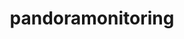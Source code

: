 ---
title: "pandoramonitoring"
layout: cache
categories: [package, develop]
meta: {"compilers": ["gcc@=11.4.0"], "num_specs": 20, "num_specs_by_stack": {"hep": 20, "root": 20}, "oss": ["ubuntu22.04"], "platforms": ["linux"], "stacks": ["hep", "root"], "targets": ["x86_64_v3"], "versions": ["3.5.0", "3.6.0"]}
spec_details: [{"compiler": "gcc@=11.4.0", "hash": "22h6v7qwdxmlqco6yj7xlglf22k2tqfx", "os": "ubuntu22.04", "platform": "linux", "size": "-", "stacks": ["hep", "root"], "tarball": "https://binaries.spack.io/develop/build_cache/linux-ubuntu22.04-x86_64_v3/gcc-11.4.0/pandoramonitoring-3.5.0/linux-ubuntu22.04-x86_64_v3-gcc-11.4.0-pandoramonitoring-3.5.0-22h6v7qwdxmlqco6yj7xlglf22k2tqfx.spack", "target": "x86_64_v3", "variants": ["build_system=cmake", "build_type=Release", "generator=make", "~ipo"], "versions": ["3.5.0"]}, {"compiler": "gcc@=11.4.0", "hash": "5og5odovkmdtahs2xepozyy652c75w24", "os": "ubuntu22.04", "platform": "linux", "size": "-", "stacks": ["hep", "root"], "tarball": "https://binaries.spack.io/develop/build_cache/linux-ubuntu22.04-x86_64_v3/gcc-11.4.0/pandoramonitoring-3.5.0/linux-ubuntu22.04-x86_64_v3-gcc-11.4.0-pandoramonitoring-3.5.0-5og5odovkmdtahs2xepozyy652c75w24.spack", "target": "x86_64_v3", "variants": ["build_system=cmake", "build_type=Release", "generator=make", "~ipo"], "versions": ["3.5.0"]}, {"compiler": "gcc@=11.4.0", "hash": "auepccgshkzvqxn3n4cywclh5sagjxa6", "os": "ubuntu22.04", "platform": "linux", "size": "-", "stacks": ["hep", "root"], "tarball": "https://binaries.spack.io/develop/build_cache/linux-ubuntu22.04-x86_64_v3/gcc-11.4.0/pandoramonitoring-3.5.0/linux-ubuntu22.04-x86_64_v3-gcc-11.4.0-pandoramonitoring-3.5.0-auepccgshkzvqxn3n4cywclh5sagjxa6.spack", "target": "x86_64_v3", "variants": ["build_system=cmake", "build_type=Release", "generator=make", "~ipo"], "versions": ["3.5.0"]}, {"compiler": "gcc@=11.4.0", "hash": "byqcg2u34dgvn27pc5yixrfkjs6clq2e", "os": "ubuntu22.04", "platform": "linux", "size": "-", "stacks": ["hep", "root"], "tarball": "https://binaries.spack.io/develop/build_cache/linux-ubuntu22.04-x86_64_v3/gcc-11.4.0/pandoramonitoring-3.5.0/linux-ubuntu22.04-x86_64_v3-gcc-11.4.0-pandoramonitoring-3.5.0-byqcg2u34dgvn27pc5yixrfkjs6clq2e.spack", "target": "x86_64_v3", "variants": ["build_system=cmake", "build_type=Release", "generator=make", "~ipo"], "versions": ["3.5.0"]}, {"compiler": "gcc@=11.4.0", "hash": "dny5vrgfzfgrgxwjg66ggwknwpviufoa", "os": "ubuntu22.04", "platform": "linux", "size": "-", "stacks": ["hep", "root"], "tarball": "https://binaries.spack.io/develop/build_cache/linux-ubuntu22.04-x86_64_v3/gcc-11.4.0/pandoramonitoring-3.5.0/linux-ubuntu22.04-x86_64_v3-gcc-11.4.0-pandoramonitoring-3.5.0-dny5vrgfzfgrgxwjg66ggwknwpviufoa.spack", "target": "x86_64_v3", "variants": ["build_system=cmake", "build_type=Release", "generator=make", "~ipo"], "versions": ["3.5.0"]}, {"compiler": "gcc@=11.4.0", "hash": "fiaxbtmh7p4b2ak2pdzxcuxmwtxibpoq", "os": "ubuntu22.04", "platform": "linux", "size": "-", "stacks": ["hep", "root"], "tarball": "https://binaries.spack.io/develop/build_cache/linux-ubuntu22.04-x86_64_v3/gcc-11.4.0/pandoramonitoring-3.5.0/linux-ubuntu22.04-x86_64_v3-gcc-11.4.0-pandoramonitoring-3.5.0-fiaxbtmh7p4b2ak2pdzxcuxmwtxibpoq.spack", "target": "x86_64_v3", "variants": ["build_system=cmake", "build_type=Release", "generator=make", "~ipo"], "versions": ["3.5.0"]}, {"compiler": "gcc@=11.4.0", "hash": "fmovqj7ilbqysn6uluwpsflobgzozflf", "os": "ubuntu22.04", "platform": "linux", "size": "-", "stacks": ["hep", "root"], "tarball": "https://binaries.spack.io/develop/build_cache/linux-ubuntu22.04-x86_64_v3/gcc-11.4.0/pandoramonitoring-3.5.0/linux-ubuntu22.04-x86_64_v3-gcc-11.4.0-pandoramonitoring-3.5.0-fmovqj7ilbqysn6uluwpsflobgzozflf.spack", "target": "x86_64_v3", "variants": ["build_system=cmake", "build_type=Release", "generator=make", "~ipo"], "versions": ["3.5.0"]}, {"compiler": "gcc@=11.4.0", "hash": "hkhieksibu3oskn2n7we5svkrukofl2t", "os": "ubuntu22.04", "platform": "linux", "size": "-", "stacks": ["hep", "root"], "tarball": "https://binaries.spack.io/develop/build_cache/linux-ubuntu22.04-x86_64_v3/gcc-11.4.0/pandoramonitoring-3.5.0/linux-ubuntu22.04-x86_64_v3-gcc-11.4.0-pandoramonitoring-3.5.0-hkhieksibu3oskn2n7we5svkrukofl2t.spack", "target": "x86_64_v3", "variants": ["build_system=cmake", "build_type=Release", "generator=make", "~ipo"], "versions": ["3.5.0"]}, {"compiler": "gcc@=11.4.0", "hash": "lme2t7eavkrjwsp5qol6cirmgvemgmfp", "os": "ubuntu22.04", "platform": "linux", "size": "-", "stacks": ["hep", "root"], "tarball": "https://binaries.spack.io/develop/build_cache/linux-ubuntu22.04-x86_64_v3/gcc-11.4.0/pandoramonitoring-3.5.0/linux-ubuntu22.04-x86_64_v3-gcc-11.4.0-pandoramonitoring-3.5.0-lme2t7eavkrjwsp5qol6cirmgvemgmfp.spack", "target": "x86_64_v3", "variants": ["build_system=cmake", "build_type=Release", "generator=make", "~ipo"], "versions": ["3.5.0"]}, {"compiler": "gcc@=11.4.0", "hash": "m26pdcsc3mzsibmbhi62wgiqdhdvhhgx", "os": "ubuntu22.04", "platform": "linux", "size": "-", "stacks": ["hep", "root"], "tarball": "https://binaries.spack.io/develop/build_cache/linux-ubuntu22.04-x86_64_v3/gcc-11.4.0/pandoramonitoring-3.5.0/linux-ubuntu22.04-x86_64_v3-gcc-11.4.0-pandoramonitoring-3.5.0-m26pdcsc3mzsibmbhi62wgiqdhdvhhgx.spack", "target": "x86_64_v3", "variants": ["build_system=cmake", "build_type=Release", "generator=make", "~ipo"], "versions": ["3.5.0"]}, {"compiler": "gcc@=11.4.0", "hash": "obv7g7qs7guxl67qetuqujea2kwhgpam", "os": "ubuntu22.04", "platform": "linux", "size": "-", "stacks": ["hep", "root"], "tarball": "https://binaries.spack.io/develop/build_cache/linux-ubuntu22.04-x86_64_v3/gcc-11.4.0/pandoramonitoring-3.5.0/linux-ubuntu22.04-x86_64_v3-gcc-11.4.0-pandoramonitoring-3.5.0-obv7g7qs7guxl67qetuqujea2kwhgpam.spack", "target": "x86_64_v3", "variants": ["build_system=cmake", "build_type=Release", "generator=make", "~ipo"], "versions": ["3.5.0"]}, {"compiler": "gcc@=11.4.0", "hash": "pwzszvm7jlm6cq3ada2uvpijrb646ztv", "os": "ubuntu22.04", "platform": "linux", "size": "-", "stacks": ["hep", "root"], "tarball": "https://binaries.spack.io/develop/build_cache/linux-ubuntu22.04-x86_64_v3/gcc-11.4.0/pandoramonitoring-3.5.0/linux-ubuntu22.04-x86_64_v3-gcc-11.4.0-pandoramonitoring-3.5.0-pwzszvm7jlm6cq3ada2uvpijrb646ztv.spack", "target": "x86_64_v3", "variants": ["build_system=cmake", "build_type=Release", "generator=make", "~ipo"], "versions": ["3.5.0"]}, {"compiler": "gcc@=11.4.0", "hash": "try2nnw4a4uwjw2ponehf7f7lr3i2prv", "os": "ubuntu22.04", "platform": "linux", "size": "-", "stacks": ["hep", "root"], "tarball": "https://binaries.spack.io/develop/build_cache/linux-ubuntu22.04-x86_64_v3/gcc-11.4.0/pandoramonitoring-3.5.0/linux-ubuntu22.04-x86_64_v3-gcc-11.4.0-pandoramonitoring-3.5.0-try2nnw4a4uwjw2ponehf7f7lr3i2prv.spack", "target": "x86_64_v3", "variants": ["build_system=cmake", "build_type=Release", "generator=make", "~ipo"], "versions": ["3.5.0"]}, {"compiler": "gcc@=11.4.0", "hash": "zsqsfn4ppsovnlhc4u3md4jm2w2x73vd", "os": "ubuntu22.04", "platform": "linux", "size": "-", "stacks": ["hep", "root"], "tarball": "https://binaries.spack.io/develop/build_cache/linux-ubuntu22.04-x86_64_v3/gcc-11.4.0/pandoramonitoring-3.5.0/linux-ubuntu22.04-x86_64_v3-gcc-11.4.0-pandoramonitoring-3.5.0-zsqsfn4ppsovnlhc4u3md4jm2w2x73vd.spack", "target": "x86_64_v3", "variants": ["build_system=cmake", "build_type=Release", "generator=make", "~ipo"], "versions": ["3.5.0"]}, {"compiler": "gcc@=11.4.0", "hash": "lbprymfsj7lmk5rgvixxuebh537zh5jc", "os": "ubuntu22.04", "platform": "linux", "size": "-", "stacks": ["hep", "root"], "tarball": "https://binaries.spack.io/develop/build_cache/linux-ubuntu22.04-x86_64_v3/gcc-11.4.0/pandoramonitoring-3.6.0/linux-ubuntu22.04-x86_64_v3-gcc-11.4.0-pandoramonitoring-3.6.0-lbprymfsj7lmk5rgvixxuebh537zh5jc.spack", "target": "x86_64_v3", "variants": ["build_system=cmake", "build_type=Release", "generator=make", "~ipo"], "versions": ["3.6.0"]}, {"compiler": "gcc@=11.4.0", "hash": "pjq4tolscj65eptd2wvo3f2d5qmjwy2t", "os": "ubuntu22.04", "platform": "linux", "size": "-", "stacks": ["hep", "root"], "tarball": "https://binaries.spack.io/develop/build_cache/linux-ubuntu22.04-x86_64_v3/gcc-11.4.0/pandoramonitoring-3.6.0/linux-ubuntu22.04-x86_64_v3-gcc-11.4.0-pandoramonitoring-3.6.0-pjq4tolscj65eptd2wvo3f2d5qmjwy2t.spack", "target": "x86_64_v3", "variants": ["build_system=cmake", "build_type=Release", "generator=make", "~ipo"], "versions": ["3.6.0"]}, {"compiler": "gcc@=11.4.0", "hash": "v6kvpwkv7tltaqzx4ejbpokvrv5hgvwr", "os": "ubuntu22.04", "platform": "linux", "size": "-", "stacks": ["hep", "root"], "tarball": "https://binaries.spack.io/develop/build_cache/linux-ubuntu22.04-x86_64_v3/gcc-11.4.0/pandoramonitoring-3.6.0/linux-ubuntu22.04-x86_64_v3-gcc-11.4.0-pandoramonitoring-3.6.0-v6kvpwkv7tltaqzx4ejbpokvrv5hgvwr.spack", "target": "x86_64_v3", "variants": ["build_system=cmake", "build_type=Release", "generator=make", "~ipo"], "versions": ["3.6.0"]}, {"compiler": "gcc@=11.4.0", "hash": "w7dnklv4sj43dkxyvpzd4hpi652kchx5", "os": "ubuntu22.04", "platform": "linux", "size": "-", "stacks": ["hep", "root"], "tarball": "https://binaries.spack.io/develop/build_cache/linux-ubuntu22.04-x86_64_v3/gcc-11.4.0/pandoramonitoring-3.6.0/linux-ubuntu22.04-x86_64_v3-gcc-11.4.0-pandoramonitoring-3.6.0-w7dnklv4sj43dkxyvpzd4hpi652kchx5.spack", "target": "x86_64_v3", "variants": ["build_system=cmake", "build_type=Release", "generator=make", "~ipo"], "versions": ["3.6.0"]}, {"compiler": "gcc@=11.4.0", "hash": "y5om5hjsqjqg6ldnt6thfxe7c6seolkr", "os": "ubuntu22.04", "platform": "linux", "size": "-", "stacks": ["hep", "root"], "tarball": "https://binaries.spack.io/develop/build_cache/linux-ubuntu22.04-x86_64_v3/gcc-11.4.0/pandoramonitoring-3.6.0/linux-ubuntu22.04-x86_64_v3-gcc-11.4.0-pandoramonitoring-3.6.0-y5om5hjsqjqg6ldnt6thfxe7c6seolkr.spack", "target": "x86_64_v3", "variants": ["build_system=cmake", "build_type=Release", "generator=make", "~ipo"], "versions": ["3.6.0"]}, {"compiler": "gcc@=11.4.0", "hash": "zktyvq42m7jodxs6udmfkb7camywq45q", "os": "ubuntu22.04", "platform": "linux", "size": "-", "stacks": ["hep", "root"], "tarball": "https://binaries.spack.io/develop/build_cache/linux-ubuntu22.04-x86_64_v3/gcc-11.4.0/pandoramonitoring-3.6.0/linux-ubuntu22.04-x86_64_v3-gcc-11.4.0-pandoramonitoring-3.6.0-zktyvq42m7jodxs6udmfkb7camywq45q.spack", "target": "x86_64_v3", "variants": ["build_system=cmake", "build_type=Release", "generator=make", "~ipo"], "versions": ["3.6.0"]}]
---